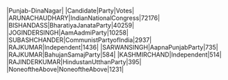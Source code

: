  
|Punjab-DinaNagar|
|Candidate|Party|Votes|
|ARUNACHAUDHARY|IndianNationalCongress|72176|
|BISHANDASS|BharatiyaJanataParty|40259|
|JOGINDERSINGH|AamAadmiParty|10258|
|SUBASHCHANDER|CommunistPartyofIndia|2937|
|RAJKUMAR|Independent|1436|
|SARWANSINGH|AapnaPunjabParty|735|
|RAJKUMAR|BahujanSamajParty|584|
|KASHMIRCHAND|Independent|514|
|RAJINDERKUMAR|HindustanUtthanParty|395|
|NoneoftheAbove|NoneoftheAbove|1231|
